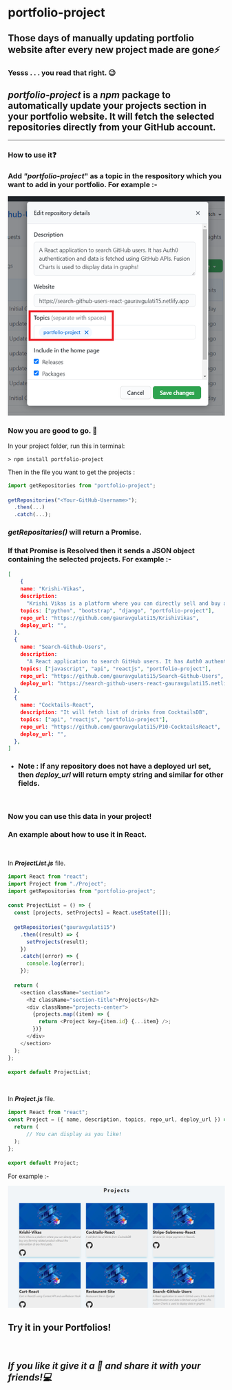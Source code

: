 # **portfolio-project**

## Those days of manually updating portfolio website after every new project made are gone⚡

### **Yesss** . . . you read that right. 😉

## _**portfolio-project**_ is a _**npm**_ package to automatically update your projects section in your portfolio website. It will fetch the selected repositories directly from your GitHub account.

<hr>

### How to use it❓

### Add **_"portfolio-project_"** as a topic in the respository which you want to add in your portfolio. For example :-

<p align="center">
  <img src="readmeIMG/npmRepo.png" title="portfolio-project">
</p>

### Now you are good to go. 🚀

In your project folder, run this in terminal:

```
> npm install portfolio-project
```

Then in the file you want to get the projects :

```javascript
import getRepositories from "portfolio-project";

getRepositories("<Your-GitHub-Username>");
  .then(...)
  .catch(...);
```

### _getRepositaries()_ will return a Promise.

### If that Promise is Resolved then it sends a JSON object containing the selected projects. For example :-

```JSON
[
    {
    name: "Krishi-Vikas",
    description:
      "Krishi Vikas is a platform where you can directly sell and buy any farming related product without the intervention of any third party.",
    topics: ["python", "bootstrap", "django", "portfolio-project"],
    repo_url: "https://github.com/gauravgulati15/KrishiVikas",
    deploy_url: "",
  },
  {
    name: "Search-Github-Users",
    description:
      "A React application to search GitHub users. It has Auth0 authentication and data is fetched using GitHub APIs. Fusion Charts is used to display data in graphs!",
    topics: ["javascript", "api", "reactjs", "portfolio-project"],
    repo_url: "https://github.com/gauravgulati15/Search-Github-Users",
    deploy_url: "https://search-github-users-react-gauravgulati15.netlify.app",
  },
  {
    name: "Cocktails-React",
    description: "It will fetch list of drinks from CocktailsDB",
    topics: ["api", "reactjs", "portfolio-project"],
    repo_url: "https://github.com/gauravgulati15/P10-CocktailsReact",
    deploy_url: "",
  },
]
```

- ### Note : If any repository does not have a deployed url set, then _deploy_url_ will return empty string and similar for other fields.

<br>

### Now you can use this data in your project!

### An example about how to use it in **React**.

<br>

In **_ProjectList.js_** file.

```javascript
import React from "react";
import Project from "./Project";
import getRepositories from "portfolio-project";

const ProjectList = () => {
  const [projects, setProjects] = React.useState([]);

  getRepositories("gauravgulati15")
    .then((result) => {
      setProjects(result);
    })
    .catch((error) => {
      console.log(error);
    });

  return (
    <section className="section">
      <h2 className="section-title">Projects</h2>
      <div className="projects-center">
        {projects.map((item) => {
          return <Project key={item.id} {...item} />;
        })}
      </div>
    </section>
  );
};

export default ProjectList;
```

<br>

In **_Project.js_** file.

```javascript
import React from "react";
const Project = ({ name, description, topics, repo_url, deploy_url }) => {
  return (
      // You can display as you like!
  );
};

export default Project;
```

For example :-

<p align="center">
  <img src="readmeIMG/npmProject.PNG" title="portfolio-project">
</p>

## Try it in your Portfolios!

<br>

## **_If you like it give it a 🌟 and share it with your friends!💻_**
